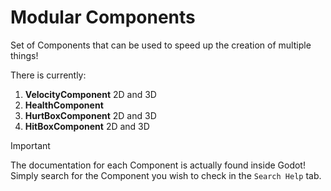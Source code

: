 # Modular Components

Set of Components that can be used to speed up the creation of multiple things!

There is currently:
1. **VelocityComponent** 2D and 3D
2. **HealthComponent**
3. **HurtBoxComponent** 2D and 3D
4. **HitBoxComponent** 2D and 3D

> [!IMPORTANT]
> The documentation for each Component is actually found inside Godot! Simply search for the Component you wish to check in the `Search Help` tab.
